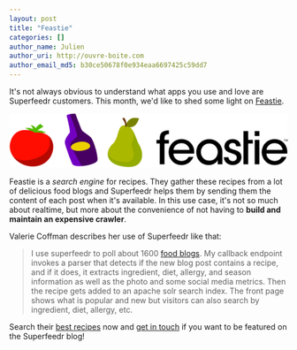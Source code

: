 ```yaml
---
layout: post
title: "Feastie"
categories: []
author_name: Julien
author_uri: http://ouvre-boite.com
author_email_md5: b30ce50678f0e934eaa6697425c59dd7
---
```


It's not always obvious to understand what apps you use and love are Superfeedr customers. This month, we'd like to shed some light on [Feastie](http://www.feastie.com/).

![Feastie](/images/feastie.png)

Feastie is a *search engine* for recipes. They gather these recipes from a lot of delicious food blogs and Superfeedr helps them by sending them the content of each post when it's available. In this use case, it's not so much about realtime, but more about the convenience of not having to **build and maintain an expensive crawler**.

Valerie Coffman describes her use of Superfeedr like that: 

> I use superfeedr to poll about 1600 [food blogs](http://www.feastie.com/recipe-sources). My callback endpoint invokes a parser that detects if the new blog post contains a recipe, and if it does, it extracts ingredient, diet, allergy, and season information as well as the photo and some social media metrics. Then the recipe gets added to an apache solr search index. The front page shows what is popular and new but visitors can also search by ingredient, diet, allergy, etc.


Search their [best recipes](http://www.feastie.com/) now and [get in touch](http://superfeedr.com/about) if you want to be featured on the Superfeedr blog!
